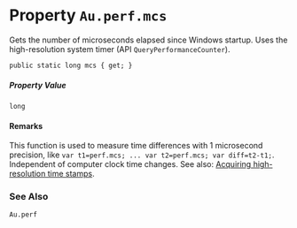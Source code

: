 # Property `Au.perf.mcs`

Gets the number of microseconds elapsed since Windows startup. Uses the high-resolution system timer (API `QueryPerformanceCounter`).

```
public static long mcs { get; }
```

##### Property Value

`long`

#### Remarks

This function is used to measure time differences with 1 microsecond precision, like `var t1=perf.mcs; ... var t2=perf.mcs; var diff=t2-t1;`. Independent of computer clock time changes. See also: [Acquiring high-resolution time stamps](https://www.google.com/search?q=Acquiring+high-resolution+time+stamps+site:microsoft.com).

### See Also

`Au.perf`